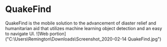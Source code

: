 # QuakeFind
QuakeFind is the mobile solution to the advancement of diaster relief and humanitarian aid that utilizes machine learning object detection and an easy to navigate UI. 
![Web portion]("C:\Users\Remington\Downloads\Screenshot_2020-02-14 QuakeFind.jpg")
